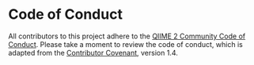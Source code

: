 
# Code of Conduct

All contributors to this project adhere to the [QIIME 2 Community Code of Conduct](https://forum.qiime2.org/t/qiime-2-community-code-of-conduct/9057). Please take a moment to review the code of conduct, which is adapted from the [Contributor Covenant](https://www.contributor-covenant.org), version 1.4.
